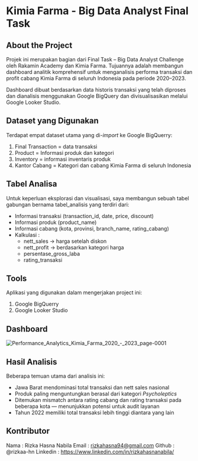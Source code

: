 # Kimia Farma - Big Data Analyst Final Task

## About the Project
Projek ini merupakan bagian dari Final Task – Big Data Analyst Challenge oleh Rakamin Academy dan Kimia Farma. Tujuannya adalah membangun dashboard analitik komprehensif untuk menganalisis performa transaksi dan profit cabang Kimia Farma di seluruh Indonesia pada periode 2020–2023.

Dashboard dibuat berdasarkan data historis transaksi yang telah diproses dan dianalisis menggunakan Google BigQuery dan divisualisasikan melalui Google Looker Studio.

## Dataset yang Digunakan
Terdapat empat dataset utama yang di-_import_ ke Google BigQuerry:
1. Final Transaction = data transaksi
2. Product = Informasi produk dan kategori
3. Inventory = informasi inventaris produk
4. Kantor Cabang = Kategori dan cabang Kimia Farma di seluruh Indonesia

## Tabel Analisa
Untuk keperluan eksplorasi dan visualisasi, saya membangun sebuah tabel gabungan bernama tabel_analisis yang terdiri dari:
- Informasi transaksi (transaction_id, date, price, discount)
- Informasi produk (product_name)
- Informasi cabang (kota, provinsi, branch_name, rating_cabang)
- Kalkulasi :
    - nett_sales → harga setelah diskon
    - nett_profit → berdasarkan kategori harga
    - persentase_gross_laba
    - rating_transaksi

## Tools
Aplikasi yang digunakan dalam mengerjakan project ini:
1. Google BigQuerry
2. Google Looker Studio

## Dashboard
![Performance_Analytics_Kimia_Farma_2020_-_2023_page-0001](https://github.com/user-attachments/assets/25e7cfac-23da-4db2-a127-a59a87c9dc54)

## Hasil Analisis
Beberapa temuan utama dari analisis ini:
- Jawa Barat mendominasi total transaksi dan nett sales nasional
- Produk paling menguntungkan berasal dari kategori _Psycholeptics_
- Ditemukan mismatch antara rating cabang dan rating transaksi pada beberapa kota — menunjukkan potensi untuk audit layanan
- Tahun 2022 memiliki total transaksi lebih tinggi diantara yang lain


## Kontributor
Nama :  Rizka Hasna Nabila
Email : rizkahasna94@gmail.com
Github : @rizkaa-hn
Linkedin : https://www.linkedin.com/in/rizkahasnanabila/ 
